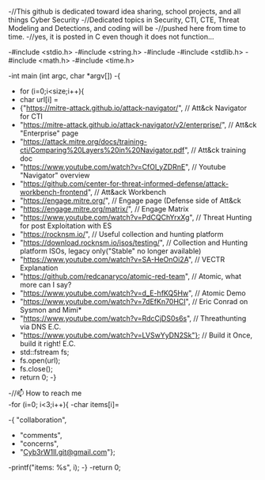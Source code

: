
-\//This github is dedicated toward idea sharing, school projects, and all things Cyber Security
-\//Dedicated topics in Security, CTI, CTE, Threat Modeling and Detections, and coding will be
-\//pushed here from time to time.
-\//yes, it is posted in C even though it does not function...

-\#include <stdio.h>
-\#include <string.h>
-\#include <fstream>
-\#include <stdlib.h>
-\#include <math.h>
-\#include <time.h>

-int main (int argc, char *argv[])
-\{
-  for (i=0;i<size;i++){  
-  char url[i] = 
- \{"https://mitre-attack.github.io/attack-navigator/",                                    // Att&ck Navigator for CTI
-  "https://mitre-attack.github.io/attack-navigator/v2/enterprise/",                      // Att&ck "Enterprise" page
-  "https://attack.mitre.org/docs/training-cti/Comparing%20Layers%20in%20Navigator.pdf",  // Att&ck training doc
-  "https://www.youtube.com/watch?v=CfOl_yZDRnE",                                         // Youtube "Navigator" overview
-  "https://github.com/center-for-threat-informed-defense/attack-workbench-frontend",     // Att&ack Workbench
-  "https://engage.mitre.org/",                                                           // Engage page (Defense side of Att&ck
-  "https://engage.mitre.org/matrix/",                                                    // Engage Matrix
-  "https://www.youtube.com/watch?v=PdCQChYrxXg",                                         // Threat Hunting for post Exploitation with ES
-  "https://rocknsm.io/",                                                                 // Useful collection and hunting platform
-  "https://download.rocknsm.io/isos/testing/",                                           // Collection and Hunting platform ISOs, legacy only("Stable" no longer available)
-  "https://www.youtube.com/watch?v=SA-HeOnOi2A",                                         // VECTR Explanation
-  "https://github.com/redcanaryco/atomic-red-team",                                      // Atomic, what more can I say?
-  "https://www.youtube.com/watch?v=d_E-hfKQ5Hw",                                         // Atomic Demo
-  "https://www.youtube.com/watch?v=7dEfKn70HCI",                                         // Eric Conrad on Sysmon and Mimi*
-  "https://www.youtube.com/watch?v=RdcCjDS0s6s",                                         // Threathunting via DNS E.C.
-  "https://www.youtube.com/watch?v=LVSwYyDN2Sk"};                                        // Build it Once, build it right! E.C.
-  std::fstream fs;
-  fs.open(url);
-  fs.close();
-  return 0;
-\}


-\//📫 How to reach me                        
-for (i=0; i<3;i++){
-char items[i]=
  
-\{ "collaboration",
-  "comments",
-  "concerns",
-  "Cyb3rW1ll.git@gmail.com"};
 
-printf("items: %s", i);
-\}
-return 0;
